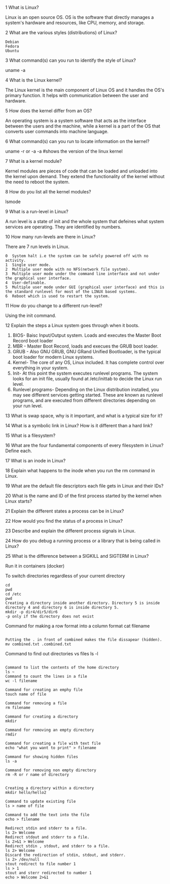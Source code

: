 1 What is Linux?

Linux is an open source OS. OS is the software that directly manages a system's hardware and resources, like CPU, memory, and storage.

2 What are the various styles (distributions) of Linux?
```
Debian 
Fedora 
Ubuntu
```

3 What command(s) can you run to identify the style of Linux?

uname -a

4 What is the Linux kernel? 

The Linux kernel is the main component of Linux OS and it handles the OS's primary function. It helps with communication between the user and hardware.

5 How does the kernel differ from an OS?
 
An operating system is a system software that acts as the interface between the users and the machine, while a kernel is a part of the OS that converts user commands into machine language. 


6 What command(s) can you run to locate information on the kernel?


uname -r or -a -a #shows the version of the linux kernel


7 What is a kernel module?

Kernel modules are pieces of code that can be loaded and unloaded into the kernel upon demand. They extend the functionality of the kernel without the need to reboot the system. 

8 How do you list all the kernel modules?

lsmode

9 What is a run-level in Linux?

A run level is a state of init and the whole system that defeines what system services are operating. They are identified by numbers. 

10 How many run-levels are there in Linux?

There are 7 run levels in Linux. 

```
0  System halt i.e the system can be safely powered off with no activity.
1  Single user mode.
2  Multiple user mode with no NFS(network file system).
3  Multiple user mode under the command line interface and not under the graphical user interface.
4  User-definable.
5  Multiple user mode under GUI (graphical user interface) and this is the standard runlevel for most of the LINUX based systems.
6  Reboot which is used to restart the system.
```

11 How do you change to a different run-level?

Using the init command. 

12 Explain the steps a Linux system goes through when it boots. 

1. BIOS- Baisc Input/Output system. Loads and executes the Master Boot Record boot loader
2. MBR - Master Boot Record, loads and execues the GRUB boot loader. 
3. GRUB - Also GNU GRUB, GNU GRand Unified Bootloader, is the typical boot loader for modern Linux systems. 
4. Kernel- The core of any OS, Linux included. It has complete control over everything in your system. 
5. Init- At this point the system executes runlevel programs. The system looks for an init file, usually found at /etc/inittab to decide the Linux run level. 
6. Runlevel programs- Depending on the Linux distribution installed, you may see different services getting started. These are known as runlevel programs, and are executed from different directories depending on your run level. 

13 What is swap space, why is it important, and what is a typical size for it?

14 What is a symbolic link in Linux? How is it different than a hard link?

15 What is a filesystem? 

16 What are the four fundamental components of every filesystem in Linux? Define each.

17 What is an inode in Linux?

18 Explain what happens to the inode when you run the rm command in Linux.

19 What are the default file descriptors each file gets in Linux and their IDs?

20 What is the name and ID of the first process started by the kernel when Linux starts?

21 Explain the different states a process can be in Linux?

22 How would you find the status of a process in Linux?

23 Describe and explain the different process signals in Linux.

24 How do you debug a running process or a library that is being called in Linux?

25 What is the difference between a SIGKILL and SIGTERM in Linux?



Run it in containers (docker)


To switch directories regardless of your current directory

```
cd
pwd
cd /etc
pwd
Creating a directory inside another directory. Directory 5 is inside directory 4 and directory 6 is inside directory 5. 
mkdir -p dir4/dir5/dir6
-p only if the directory does not exist

```

Command for making a row format into a column format
cat filename

```

Putting the . in front of combined makes the file dissapear (hidden). 
mv combined.txt .combined.txt

```

Command to find out directories vs files
ls -l

```

Command to list the contents of the home directory 
ls ~
Command to count the lines in a file
wc -l filename

Command for creating an emphy file 
touch name of file

Command for removing a file 
rm filename

Command for creating a directory 
mkdir

Command for removing an empty directory
rmdir 

Command for creating a file with text file 
echo "what you want to print" > filename

Command for showing hidden files 
ls -a 

Command for removing non empty directory
rm -R or r name of directory


Creating a directory within a directory 
mkdir hello/hello2

Command to update existing file 
ls > name of file 

Command to add the text into the file  
echo > filename

Redirect stdin and stderr to a file.
ls 2> Welcome
Redirect stdout and stderr to a file.
ls 2>&1 > Welcome  
Redirect stdin , stdout, and stderr to a file.
ls 2> Welcome 
Discard the redirection of stdin, stdout, and stderr.
ls 2> /dev/null
stout redirect to file number 1
ls > 1 
stout and sterr redirected to number 1
echo > Welcome 2>&1
